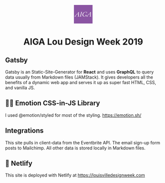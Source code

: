<p align="center">
    <img alt="aiga" src="https://github.com/davidysoards/louisville-design-week/blob/master/src/images/aiga-icon.png" width="60" />
</p>
<h1 align="center">
  AIGA Lou Design Week 2019
</h1>

## Gatsby

Gatsby is an Static-Site-Generator for **React** and uses **GraphQL** to query data usually from Markdown files (JAMStack). It gives developers all the benefits of a dynamic web app and serves it up as super fast HTML, CSS, and vanilla JS.

## 👩‍🎤 Emotion CSS-in-JS Library

I used @emotion/styled for most of the styling. https://emotion.sh/

## Integrations

This site pulls in client-data from the Eventbrite API. The email sign-up form posts to Mailchimp.
All other data is stored locally in Markdown files.

## 💫 Netlify

This site is deployed with Netlify at https://louisvilledesignweek.com
